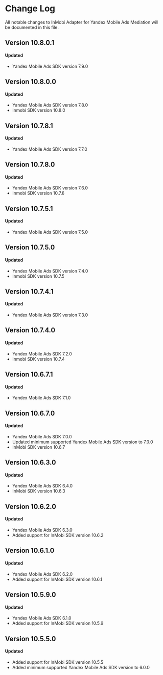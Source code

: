 # Change Log
All notable changes to InMobi Adapter for Yandex Mobile Ads Mediation will be documented in this file.

## Version 10.8.0.1

#### Updated
* Yandex Mobile Ads SDK version 7.9.0

## Version 10.8.0.0

#### Updated
* Yandex Mobile Ads SDK version 7.8.0
* Inmobi SDK version 10.8.0

## Version 10.7.8.1

#### Updated
* Yandex Mobile Ads SDK version 7.7.0

## Version 10.7.8.0

#### Updated
* Yandex Mobile Ads SDK version 7.6.0
* Inmobi SDK version 10.7.8

## Version 10.7.5.1

#### Updated
* Yandex Mobile Ads SDK version 7.5.0

## Version 10.7.5.0

#### Updated
* Yandex Mobile Ads SDK version 7.4.0
* Inmobi SDK version 10.7.5

## Version 10.7.4.1

#### Updated
* Yandex Mobile Ads SDK version 7.3.0

## Version 10.7.4.0

#### Updated
* Yandex Mobile Ads SDK 7.2.0
* Inmobi SDK version 10.7.4

## Version 10.6.7.1

#### Updated
* Yandex Mobile Ads SDK 7.1.0

## Version 10.6.7.0

#### Updated
* Yandex Mobile Ads SDK 7.0.0
* Updated minimum supported Yandex Mobile Ads SDK version to 7.0.0
* InMobi SDK version 10.6.7

## Version 10.6.3.0

#### Updated
* Yandex Mobile Ads SDK 6.4.0
* InMobi SDK version 10.6.3

## Version 10.6.2.0

#### Updated
* Yandex Mobile Ads SDK 6.3.0
* Added support for InMobi SDK version 10.6.2

## Version 10.6.1.0

#### Updated
* Yandex Mobile Ads SDK 6.2.0
* Added support for InMobi SDK version 10.6.1

## Version 10.5.9.0

#### Updated
* Yandex Mobile Ads SDK 6.1.0
* Added support for InMobi SDK version 10.5.9

## Version 10.5.5.0

#### Updated
* Added support for InMobi SDK version 10.5.5
* Added minimum supported Yandex Mobile Ads SDK version to 6.0.0
